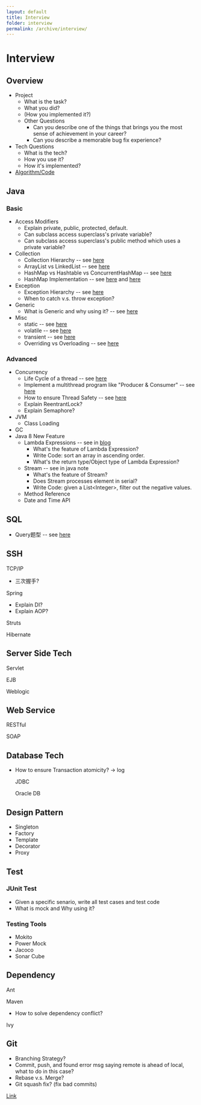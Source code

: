 ```yaml
---
layout: default
title: Interview
folder: interview
permalink: /archive/interview/
---
```


# Interview

## Overview

- Project
  - What is the task?
  - What you did?
  - (How you implemented it?)
  - Other Questions
    - Can you describe one of the things that brings you the most sense of achievement in your career?
    - Can you describe a memorable bug fix experience?
- Tech Questions
  - What is the tech?
  - How you use it?
  - How it's implemented? 
- [Algorithm/Code](https://github.com/chennanni/crack-leetcode)

## Java

  ### Basic
  
  - Access Modifiers 
    - Explain private, public, protected, default.
    - Can subclass access superclass's private variable?
    - Can subclass access superclass's public method which uses a private variable?
  - Collection
    - Collection Hierarchy -- see [here](https://github.com/chennanni/note-tech/blob/master/java/collection/index.md)
    - ArrayList vs LinkedList -- see [here](https://github.com/chennanni/note-tech/blob/master/java/questions/index.md)
    - HashMap vs Hashtable vs ConcurrentHashMap -- see [here](https://github.com/chennanni/note-tech/blob/master/java/collection/index.md)
    - HashMap Implementation -- see [here](http://blog.csdn.net/vking_wang/article/details/14166593) and [here](https://github.com/chennanni/note-tech/blob/master/java/questions/index.md)
  - Exception
    - Exception Hierarchy -- see [here](https://github.com/chennanni/note-tech/blob/master/java/basic/index.md)
    - When to catch v.s. throw exception?
  - Generic
    - What is Generic and why using it? -- see [here](http://chennanni.com/tech-note/archive/java/basic/)
  - Misc
    - static -- see [here](https://github.com/chennanni/cheat-sheet/blob/master/java-interview-questions.md)
    - volatile -- see [here](https://github.com/chennanni/note-tech/blob/master/java/basic/index.md)
    - transient -- see [here](https://github.com/chennanni/note-tech/blob/master/java/basic/index.md)
    - Overriding vs Overloading -- see [here](https://github.com/chennanni/cheat-sheet/blob/master/java-interview-questions.md)
  
  ### Advanced
  
  - Concurrency
    - Life Cycle of a thread -- see [here](https://github.com/chennanni/note-tech/blob/master/thread/basic/index.md)
    - Implement a multithread program like "Producer & Consumer" -- see [here](http://www.cnblogs.com/linjiqin/p/3217050.html)
    - How to ensure Thread Safety -- see [here](https://github.com/chennanni/note-tech/blob/master/thread/basic/index.md)
    - Explain ReentrantLock?
    - Explain Semaphore?
  - JVM
    - Class Loading
  - GC
  - Java 8 New Feature
    - Lambda Expressions -- see in [blog](http://www.cnblogs.com/maxstack/p/7550153.html)
      - What's the feature of Lambda Expression?
      - Write Code: sort an array in ascending order.
      - What's the return type/Object type of Lambda Expression?
    - Stream -- see in java note
      - What's the feature of Stream?
      - Does Stream processes element in serial?
      - Write Code: given a List\<Integer\>, filter out the negative values.
    - Method Reference
    - Date and Time API
  
## SQL

- Query题型 -- see [here](https://github.com/chennanni/note-tech/blob/master/sql/query/index.md)

## SSH

  TCP/IP
  - 三次握手?

  Spring
  - Explain DI? 
  - Explain AOP?
  
  Struts

  Hibernate

## Server Side Tech

  Servlet

  EJB

  Weblogic

## Web Service

  RESTful

  SOAP

## Database Tech

- How to ensure Transaction atomicity? -> log

  JDBC

  Oracle DB

## Design Pattern
- Singleton
- Factory
- Template
- Decorator
- Proxy

## Test

  ### JUnit Test
  
  - Given a specific senario, write all test cases and test code
  - What is mock and Why using it?
  
  ### Testing Tools
  
  - Mokito
  - Power Mock
  - Jacoco
  - Sonar Cube

## Dependency

  Ant

  Maven
  - How to solve dependency conflict?

  Ivy

## Git

- Branching Strategy?
- Commit, push, and found error msg saying remote is ahead of local, what to do in this case?
- Rebase v.s. Merge?
- Git squash fix? (fix bad commits)

[Link](http://chennanni.github.io/note-tech/archive/git/)

